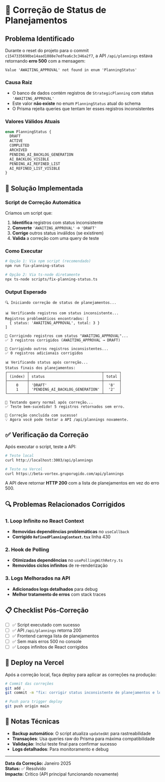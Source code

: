 # 🚨 Correção de Status de Planejamentos

## Problema Identificado

Durante o reset do projeto para o commit `c1547335690be14aad1088e7edfea6c3c346a2f7`, a API `/api/plannings` estava retornando **erro 500** com a mensagem:

```
Value 'AWAITING_APPROVAL' not found in enum 'PlanningStatus'
```

### Causa Raiz
- O banco de dados contém registros de `StrategicPlanning` com status `'AWAITING_APPROVAL'`
- Este valor **não existe** no enum `PlanningStatus` atual do schema
- O Prisma rejeita queries que tentam ler esses registros inconsistentes

### Valores Válidos Atuais
```typescript
enum PlanningStatus {
  DRAFT
  ACTIVE
  COMPLETED
  ARCHIVED
  PENDING_AI_BACKLOG_GENERATION
  AI_BACKLOG_VISIBLE
  PENDING_AI_REFINED_LIST
  AI_REFINED_LIST_VISIBLE
}
```

## 🔧 Solução Implementada

### Script de Correção Automática
Criamos um script que:
1. **Identifica** registros com status inconsistente
2. **Converte** `'AWAITING_APPROVAL'` → `'DRAFT'`
3. **Corrige** outros status inválidos (se existirem)
4. **Valida** a correção com uma query de teste

### Como Executar

```bash
# Opção 1: Via npm script (recomendado)
npm run fix-planning-status

# Opção 2: Via ts-node diretamente
npx ts-node scripts/fix-planning-status.ts
```

### Output Esperado
```
🔍 Iniciando correção de status de planejamentos...

📊 Verificando registros com status inconsistente...
Registros problemáticos encontrados: [
  { status: 'AWAITING_APPROVAL', total: 3 }
]

🔧 Corrigindo registros com status "AWAITING_APPROVAL"...
✅ 3 registros corrigidos (AWAITING_APPROVAL → DRAFT)

🔧 Corrigindo outros registros inconsistentes...
✅ 0 registros adicionais corrigidos

📊 Verificando status após correção...
Status finais dos planejamentos:
┌─────────┬─────────────────────────────────┬───────┐
│ (index) │ status                          │ total │
├─────────┼─────────────────────────────────┼───────┤
│    0    │ 'DRAFT'                         │  '8'  │
│    1    │ 'PENDING_AI_BACKLOG_GENERATION' │  '2'  │
└─────────┴─────────────────────────────────┴───────┘

🧪 Testando query normal após correção...
✅ Teste bem-sucedido! 5 registros retornados sem erro.

🎉 Correção concluída com sucesso!
💡 Agora você pode testar a API /api/plannings novamente.
```

## ✅ Verificação da Correção

Após executar o script, teste a API:

```bash
# Teste local
curl http://localhost:3003/api/plannings

# Teste na Vercel
curl https://beta-vortex.gruporugido.com/api/plannings
```

A API deve retornar **HTTP 200** com a lista de planejamentos em vez do erro 500.

## 🔍 Problemas Relacionados Corrigidos

### 1. Loop Infinito no React Context
- **Removidas dependências problemáticas** no `useCallback`
- **Corrigido `RefinedPlanningContext.tsx`** linha 430

### 2. Hook de Polling
- **Otimizadas dependências** no `usePollingWithRetry.ts`
- **Removidos ciclos infinitos** de re-renderização

### 3. Logs Melhorados na API
- **Adicionados logs detalhados** para debug
- **Melhor tratamento de erros** com stack traces

## 📋 Checklist Pós-Correção

- [ ] ✅ Script executado com sucesso
- [ ] ✅ API `/api/plannings` retorna 200
- [ ] ✅ Frontend carrega lista de planejamentos
- [ ] ✅ Sem mais erros 500 no console
- [ ] ✅ Loops infinitos de React corrigidos

## 🚀 Deploy na Vercel

Após a correção local, faça deploy para aplicar as correções na produção:

```bash
# Commit das correções
git add .
git commit -m "fix: corrigir status inconsistente de planejamentos e loops React"

# Push para trigger deploy
git push origin main
```

## 📝 Notas Técnicas

- **Backup automático**: O script atualiza `updatedAt` para rastreabilidade
- **Transações**: Usa queries raw do Prisma para máxima compatibilidade
- **Validação**: Inclui teste final para confirmar sucesso
- **Logs detalhados**: Para monitoramento e debug

---

**Data da Correção:** Janeiro 2025  
**Status:** ✅ Resolvido  
**Impacto:** Crítico (API principal funcionando novamente) 